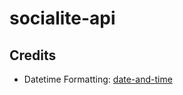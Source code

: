 # socialite-api

## Credits

- Datetime Formatting: [date-and-time](https://www.npmjs.com/package/date-and-time)